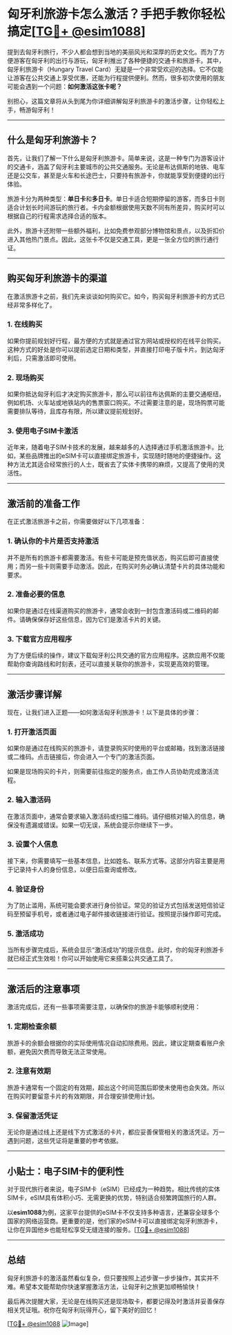 # 匈牙利旅游卡怎么激活？手把手教你轻松搞定[[TG💪+ @esim1088](https://t.me/s/esim1088)]

提到去匈牙利旅行，不少人都会想到当地的美丽风光和深厚的历史文化。而为了方便游客在匈牙利的出行与游玩，匈牙利推出了各种便捷的交通卡和旅游卡。其中，匈牙利旅游卡（Hungary Travel Card）无疑是一个非常受欢迎的选择。它不仅能让游客在公共交通上享受优惠，还能为行程提供便利。然而，很多初次使用的朋友可能会遇到一个问题：**如何激活这张卡呢？**

别担心，这篇文章将从头到尾为你详细讲解匈牙利旅游卡的激活步骤，让你轻松上手，畅游匈牙利！

---

## **什么是匈牙利旅游卡？**

首先，让我们了解一下什么是匈牙利旅游卡。简单来说，这是一种专门为游客设计的交通卡，涵盖了匈牙利主要城市的公共交通服务。无论是布达佩斯的地铁、电车还是公交车，甚至是火车和长途巴士，只要持有旅游卡，你就能享受到便捷的出行体验。

旅游卡分为两种类型：**单日卡**和**多日卡**。单日卡适合短期停留的游客，而多日卡则适合计划长时间游玩的旅行者。卡内金额根据使用天数不同有所差异，购买时可以根据自己的行程需求选择合适的版本。

此外，旅游卡还附带一些额外福利，比如免费参观部分博物馆和景点，以及折扣价进入其他热门景点。因此，这张卡不仅是交通工具，更是一张全方位的旅行通行证。

---

## **购买匈牙利旅游卡的渠道**

在激活旅游卡之前，我们先来谈谈如何购买它。如今，购买匈牙利旅游卡的方式已经非常多样化了。

### **1. 在线购买**
如果你提前规划好行程，最方便的方式就是通过官方网站或授权的在线平台购买。这种方式的好处是你可以提前选定日期和类型，并直接打印电子版卡片。到达匈牙利后，只需激活即可使用。

### **2. 现场购买**
如果你抵达匈牙利后才决定购买旅游卡，那么可以前往布达佩斯的主要交通枢纽，例如机场、火车站或地铁站内的售票窗口购买。不过需要注意的是，现场购票可能需要排队等待，且库存有限，所以建议提前规划好。

### **3. 使用电子SIM卡激活**
近年来，随着电子SIM卡技术的发展，越来越多的人选择通过手机激活旅游卡。比如，某些品牌推出的eSIM卡可以直接绑定旅游卡，实现随时随地的便捷操作。这种方法尤其适合经常旅行的人士，既省去了实体卡携带的麻烦，又提高了使用的灵活性。

---

## **激活前的准备工作**

在正式激活旅游卡之前，你需要做好以下几项准备：

### **1. 确认你的卡片是否支持激活**
并不是所有的旅游卡都需要激活。有些卡可能是预充值状态，购买后即可直接使用；而另一些卡则需要手动激活。因此，在购买时务必确认清楚卡片的具体功能和要求。

### **2. 准备必要的信息**
如果你是通过在线渠道购买的旅游卡，通常会收到一封包含激活码或二维码的邮件。请确保保存好这些信息，因为它们是激活卡片的关键。

### **3. 下载官方应用程序**
为了方便后续的操作，建议下载匈牙利公共交通的官方应用程序。这款应用不仅能帮助你查询路线和时刻表，还可以直接关联你的旅游卡，实现更高效的管理。

---

## **激活步骤详解**

现在，让我们进入正题——如何激活匈牙利旅游卡！以下是具体的步骤：

### **1. 打开激活页面**
如果你是通过在线购买的旅游卡，请登录购买时使用的平台或邮箱，找到激活链接或二维码。点击链接后，你会进入一个专门的激活页面。

如果是现场购买的卡片，则需要前往指定的服务点，由工作人员协助完成激活流程。

### **2. 输入激活码**
在激活页面中，通常会要求输入激活码或扫描二维码。请仔细核对输入的信息，确保没有遗漏或错误。如果一切无误，系统会提示你继续下一步。

### **3. 设置个人信息**
接下来，你需要填写一些基本信息，比如姓名、联系方式等。这部分内容主要是用于记录持卡人的身份信息，以便日后查询或修改。

### **4. 验证身份**
为了防止滥用，系统可能会要求进行身份验证。常见的验证方式包括发送短信验证码至预留手机号，或者通过电子邮件接收链接进行验证。按照提示操作即可完成。

### **5. 激活成功**
当所有步骤完成后，系统会显示“激活成功”的提示信息。此时，你的匈牙利旅游卡就已经正式生效啦！你可以开始使用它来搭乘公共交通工具了。

---

## **激活后的注意事项**

激活完成后，还有一些事项需要注意，以确保你的旅游卡能够顺利使用：

### **1. 定期检查余额**
旅游卡的余额会根据你的实际使用情况自动扣除费用。因此，建议定期查看账户余额，避免因欠费而导致无法正常使用。

### **2. 注意有效期**
旅游卡通常有一个固定的有效期，超出这个时间范围后即使未使用也会失效。所以在购买时要留意卡片的有效期限，并合理安排使用计划。

### **3. 保留激活凭证**
无论你是通过线上还是线下方式激活的卡片，都应妥善保管相关的激活凭证。万一遇到问题，这些凭证将是重要的参考依据。

---

## **小贴士：电子SIM卡的便利性**

对于现代旅行者来说，电子SIM卡（eSIM）已经成为一种趋势。相比传统的实体SIM卡，eSIM具有体积小巧、无需更换的优势，特别适合频繁跨国旅行的人群。

以**esim1088**为例，这家平台提供的eSIM卡不仅支持多种语言，还兼容全球多个国家的网络运营商。更重要的是，他们家的eSIM卡可以直接绑定匈牙利旅游卡，让你在异国他乡也能轻松享受无缝连接的服务。[[TG💪+ @esim1088](https://t.me/s/esim1088)]

---

## **总结**

匈牙利旅游卡的激活虽然看似复杂，但只要按照上述步骤一步步操作，其实并不难。希望本文能帮助你快速掌握激活方法，让匈牙利之旅更加顺畅愉快！

最后再次提醒大家，无论是在线购买还是现场取卡，都要记得及时激活并妥善保存相关凭证哦。祝你在匈牙利玩得开心，留下美好的回忆！

[[TG💪+ @esim1088](https://t.me/s/esim1088) ![Image](https://i.postimg.cc/4NQfJmqS/Snipaste-2025-05-13-00-14-12.png)]